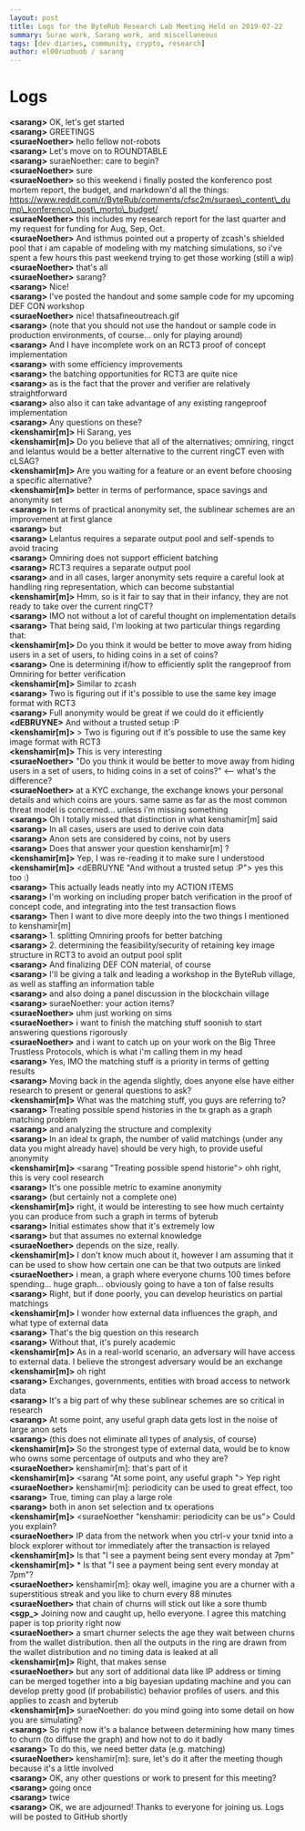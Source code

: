 ```yaml
---
layout: post
title: Logs for the ByteRub Research Lab Meeting Held on 2019-07-22
summary: Surae work, Sarang work, and miscellaneous
tags: [dev diaries, community, crypto, research]
author: el00ruobuob / sarang
---
```


# Logs  

**\<sarang>** OK, let's get started  
**\<sarang>** GREETINGS  
**\<suraeNoether>** hello fellow not-robots  
**\<sarang>** Let's move on to ROUNDTABLE  
**\<sarang>** suraeNoether: care to begin?  
**\<suraeNoether>** sure  
**\<suraeNoether>** so this weekend i finally posted the konferenco post mortem report, the budget, and markdown'd all the things: https://www.reddit.com/r/ByteRub/comments/cfsc2m/suraes\_content\_dump\_konferenco\_post\_morto\_budget/  
**\<suraeNoether>** this includes my research report for the last quarter and my request for funding for Aug, Sep, Oct.  
**\<suraeNoether>** And isthmus pointed out a property of zcash's shielded pool that i am capable of modeling with my matching simulations, so i've spent a few hours this past weekend trying to get those working (still a wip)  
**\<suraeNoether>** that's all  
**\<suraeNoether>** sarang?  
**\<sarang>** Nice!  
**\<sarang>** I've posted the handout and some sample code for my upcoming DEF CON workshop  
**\<suraeNoether>** nice! thatsafineoutreach.gif  
**\<sarang>** (note that you should not use the handout or sample code in production environments, of course... only for playing around)  
**\<sarang>** And I have incomplete work on an RCT3 proof of concept implementation  
**\<sarang>** with some efficiency improvements  
**\<sarang>** the batching opportunities for RCT3 are quite nice  
**\<sarang>** as is the fact that the prover and verifier are relatively straightforward  
**\<sarang>** also also it can take advantage of any existing rangeproof implementation  
**\<sarang>** Any questions on these?  
**\<kenshamir[m]>** Hi Sarang, yes  
**\<kenshamir[m]>** Do you believe that all of the alternatives; omniring, ringct and lelantus would be a better alternative to the current ringCT even with cLSAG?  
**\<kenshamir[m]>** Are you waiting for a feature or an event before choosing a specific alternative?  
**\<kenshamir[m]>** better in terms of performance, space savings and anonymity set  
**\<sarang>** In terms of practical anonymity set, the sublinear schemes are an improvement at first glance  
**\<sarang>** but  
**\<sarang>** Lelantus requires a separate output pool and self-spends to avoid tracing  
**\<sarang>** Omniring does not support efficient batching  
**\<sarang>** RCT3 requires a separate output pool  
**\<sarang>** and in all cases, larger anonymity sets require a careful look at handling ring representation, which can become substantial  
**\<kenshamir[m]>** Hmm, so is it fair to say that in their infancy, they are not ready to take over the current ringCT?  
**\<sarang>** IMO not without a lot of careful thought on implementation details  
**\<sarang>** That being said, I'm looking at two particular things regarding that:  
**\<kenshamir[m]>** Do you think it would be better to move away from hiding users in a set of users, to hiding coins in a set of coins?  
**\<sarang>** One is determining if/how to efficiently split the rangeproof from Omniring for better verification  
**\<kenshamir[m]>** Similar to zcash  
**\<sarang>** Two is figuring out if it's possible to use the same key image format with RCT3  
**\<sarang>** Full anonymity would be great if we could do it efficiently  
**\<dEBRUYNE>** And without a trusted setup :P  
**\<kenshamir[m]>** > Two is figuring out if it's possible to use the same key image format with RCT3  
**\<kenshamir[m]>** This is very interesting  
**\<suraeNoether>** "Do you think it would be better to move away from hiding users in a set of users, to hiding coins in a set of coins?" \<-- what's the difference?  
**\<suraeNoether>** at a KYC exchange, the exchange knows your personal details and which coins are yours. same same as far as the most common threat model is concerned... unless i'm missing something  
**\<sarang>** Oh I totally missed that distinction in what kenshamir[m] said  
**\<sarang>** In all cases, users are used to derive coin data  
**\<sarang>** Anon sets are considered by coins, not by users  
**\<sarang>** Does that answer your question kenshamir[m] ?  
**\<kenshamir[m]>** Yep, I was re-reading it to make sure I understood  
**\<kenshamir[m]>** \<dEBRUYNE "And without a trusted setup :P"> yes this too :)  
**\<sarang>** This actually leads neatly into my ACTION ITEMS  
**\<sarang>** I'm working on including proper batch verification in the proof of concept code, and integrating into the test transaction flows  
**\<sarang>** Then I want to dive more deeply into the two things I mentioned to kenshamir[m]   
**\<sarang>** 1. splitting Omniring proofs for better batching  
**\<sarang>** 2. determining the feasibility/security of retaining key image structure in RCT3 to avoid an output pool split  
**\<sarang>** And finalizing DEF CON material, of course  
**\<sarang>** I'll be giving a talk and leading a workshop in the ByteRub village, as well as staffing an information table  
**\<sarang>** and also doing a panel discussion in the blockchain village  
**\<sarang>** suraeNoether: your action items?  
**\<suraeNoether>** uhm just working on sims  
**\<suraeNoether>** i want to finish the matching stuff soonish to start answering questions rigorously  
**\<suraeNoether>** and i want to catch up on your work on the Big Three Trustless Protocols, which is what i'm calling them in my head  
**\<sarang>** Yes, IMO the matching stuff is a priority in terms of getting results  
**\<sarang>** Moving back in the agenda slightly, does anyone else have either research to present or general questions to ask?  
**\<kenshamir[m]>** What was the matching stuff, you guys are referring to?  
**\<sarang>** Treating possible spend histories in the tx graph as a graph matching problem  
**\<sarang>** and analyzing the structure and complexity  
**\<sarang>** In an ideal tx graph, the number of valid matchings (under any data you might already have) should be very high, to provide useful anonymity  
**\<kenshamir[m]>** \<sarang "Treating possible spend historie"> ohh right, this is very cool research  
**\<sarang>** It's one possible metric to examine anonymity  
**\<sarang>** (but certainly not a complete one)  
**\<kenshamir[m]>** right, it would be interesting to see how much certainty you can produce from such a graph in terms of byterub  
**\<sarang>** Initial estimates show that it's extremely low  
**\<sarang>** but that assumes no external knowledge  
**\<suraeNoether>** depends on the size, really.  
**\<kenshamir[m]>** I don't know much about it, however I am assuming that it can be used to show how certain one can be that two outputs are linked  
**\<suraeNoether>** i mean, a graph where everyone churns 100 times before spending... huge graph... obviously going to have a ton of false results  
**\<sarang>** Right, but if done poorly, you can develop heuristics on partial matchings  
**\<kenshamir[m]>** I wonder how external data influences the graph, and what type of external data  
**\<sarang>** That's the big question on this research  
**\<sarang>** Without that, it's purely academic  
**\<kenshamir[m]>** As in a real-world scenario, an adversary will have access to external data. I believe the strongest adversary would be an exchange  
**\<kenshamir[m]>** oh right  
**\<sarang>** Exchanges, governments, entities with broad access to network data  
**\<sarang>** It's a big part of why these sublinear schemes are so critical in research  
**\<sarang>** At some point, any useful graph data gets lost in the noise of large anon sets  
**\<sarang>** (this does not eliminate all types of analysis, of course)  
**\<kenshamir[m]>** So the strongest type of external data, would be to know who owns some percentage of outputs and who they are?  
**\<suraeNoether>** kenshamir[m]: that's part of it  
**\<kenshamir[m]>** \<sarang "At some point, any useful graph "> Yep right  
**\<suraeNoether>** kenshamir[m]: periodicity can be used to great effect, too  
**\<sarang>** True, timing can play a large role  
**\<sarang>** both in anon set selection and tx operations  
**\<kenshamir[m]>** \<suraeNoether "kenshamir: periodicity can be us"> Could you explain?  
**\<suraeNoether>** IP data from the network when you ctrl-v your txnid into a block explorer without tor immediately after the transaction is relayed  
**\<kenshamir[m]>** Is that "I see a payment being sent every monday at 7pm"  
**\<kenshamir[m]>**  \* Is that "I see a payment being sent every monday at 7pm"?  
**\<suraeNoether>** kenshamir[m]: okay well, imagine you are a churner with a superstitious streak and you like to churn every 88 minutes  
**\<suraeNoether>** that chain of churns will stick out like a sore thumb  
**\<sgp\_>** Joining now and caught up, hello everyone. I agree this matching paper is top priority right now  
**\<suraeNoether>** a smart churner selects the age they wait between churns from the wallet distribution. then all the outputs in the ring are drawn from the wallet distribution and no timing data is leaked at all  
**\<kenshamir[m]>** Right, that makes sense  
**\<suraeNoether>** but any sort of additional data like IP address or timing can be merged together into a big bayesian updating machine and you can develop pretty good (if probabilistic) behavior profiles of users. and this applies to zcash and byterub  
**\<kenshamir[m]>** suraeNoether: do you mind going into some detail on how you are simulating?  
**\<sarang>** So right now it's a balance between determining how many times to churn (to diffuse the graph) and how not to do it badly  
**\<sarang>** To do this, we need better data (e.g. matching)  
**\<suraeNoether>** kenshamir[m]: sure, let's do it after the meeting though because it's a little involved  
**\<sarang>** OK, any other questions or work to present for this meeting?  
**\<sarang>** going once  
**\<sarang>** twice  
**\<sarang>** OK, we are adjourned! Thanks to everyone for joining us. Logs will be posted to GitHub shortly  
